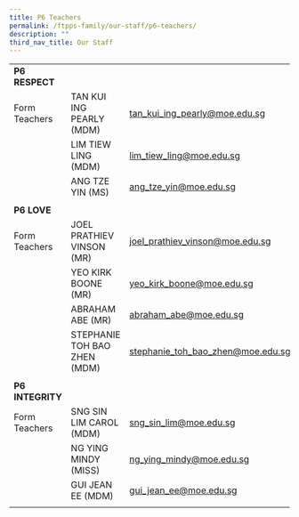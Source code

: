 ```yaml
---
title: P6 Teachers
permalink: /ftpps-family/our-staff/p6-teachers/
description: ""
third_nav_title: Our Staff
---
```

|  |  |  |
|---|---|---|
| **P6 RESPECT** |  |  |
|  Form Teachers |  TAN KUI ING PEARLY (MDM) |  [tan_kui_ing_pearly@moe.edu.sg](mailto:tan_kui_ing_pearly@moe.edu.sg) |
|   |  LIM TIEW LING (MDM) |  [lim_tiew_ling@moe.edu.sg](mailto:lim_tiew_ling@moe.edu.sg) |
|   | ANG TZE YIN (MS) |  [ang_tze_yin@moe.edu.sg](mailto:ang_tze_yin@moe.edu.sg) |
|  |  |  |
| **P6 LOVE** |  |  |
|  Form Teachers |  JOEL PRATHIEV VINSON (MR) |  [joel_prathiev_vinson@moe.edu.sg](mailto:joel_prathiev_vinson@moe.edu.sg) |
|   | YEO KIRK BOONE (MR) |  [yeo_kirk_boone@moe.edu.sg](mailto:yeo_kirk_boone@moe.edu.sg) |
|  |  ABRAHAM ABE (MR) |  [abraham_abe@moe.edu.sg](mailto:abraham_abe@moe.edu.sg) |
|  |  STEPHANIE TOH BAO ZHEN (MDM) |  [stephanie_toh_bao_zhen@moe.edu.sg](mailto:stephanie_toh_bao_zhen@moe.edu.sg) |
|  |  |  |
| **P6 INTEGRITY** |  |  |
|  Form Teachers | SNG SIN LIM CAROL (MDM) |  [sng_sin_lim@moe.edu.sg](mailto:sng_sin_lim@moe.edu.sg) |
|   |  NG YING MINDY (MISS) |  [ng_ying_mindy@moe.edu.sg](mailto:ng_ying_mindy@moe.edu.sg) |
|   |  GUI JEAN EE (MDM)  |  [gui_jean_ee@moe.edu.sg](mailto:gui_jean_ee@moe.edu.sg)  |
|   |   |   |